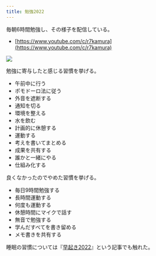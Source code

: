 ```yaml
---
title: 勉強2022
---
```

毎朝6時間勉強し、その様子を配信している。

*   [https://www.youtube.com/c/r7kamura](https://www.youtube.com/c/r7kamura)

![](https://lh3.googleusercontent.com/docs/ADP-6oFLR5Zv0W8C3GrST6H0r3V3VWHefbvpEtGiPSOP7fP9ZheOyr4wBgBSmfTGKoIGMxaMpsvRYU_Wl6sOrrF9EFfYSRVAXG75LBEQFioh6mpVUeH-MMQ2BFg8RdbGZSYbN6Ci7u2vun-p6Y8vCC0wEEynN2apbKkV-rcyElcyJAQ1ttgy0ululHqfB1f7z8MJCtvga7iqUQ5QQi2iQ5rpgUjh-hMF4IgCsHege8Xr3FAza3Y0DCX179bx9s9w-CuEtVeVJP6_XXdk8EEW4A8Zj7gad7X-ZiO2iAzNrKfDp5lVBArwkufiSpQUMBIfG7XGxAhmR5SFZPJdpB9oIBdw9m_sMeNhKbj8oK9doVDtmt3WUO12YgxyyEmhRa3aFiUOT1cX8eReqkJ7QVLzlwOAGfcY7LqUBb43dOnGbxg8Nz9LOFNSpQOz5SvLALK8-MjGnFL9Er5b-UBWRPzsc8i4ldhxHPVL2qDckQfhX16cGuIhOOhKHGUbCpYPVOv3L9nwyFoBZ6HRxsBA3TnOrGBt4qahJinRHOv9MiU0fNDjRhg-i_JGAcImzsXv1as_OtCqWbhZgDWhPZEbQro-aigUzbXVcAVVbECcYApd-NaaDkR0zZLANtbzgLrRopsxhBAl5zgsZQ29nt0Bvb3WpPpImnz2PKxD5lUREzNqFgQLoCZcYrQcKvoBbkURWl1fVVsQYxvL0AJlE3EGUKfYksbRvRXGjSQLrzgdmtHQn4uN6VeB0I4em4_LiyADb2gfljUB-iZZgSw0tNNbEdn1Dc5yy2WgeOcat2wTWxiiCTB2p9BK965NOPYnMdo1CZZRMTO54HYFfUMY68FP8kz7bbtObttpxn8WxwDbsMq6ARFtKa5RcCStoY8vW2EkHb5tGFWVLblAu9wM-e7y6nj80uXXPNxeejgMUdlsPI-NbECDJXGQFGKpRtZSPThBnEgy1FnkqC2U1lUbka06_MEOckmQIUclfyZOyL-3tUGSSLar9Rts6vuS0lk92JphKzrRzxKSt2s07NWSmluJaGYwvdVcdrxkmoK_pZH6RZ62WfFbsZyrxLg5zJKvk--Wn_juLondV0PCSmJGFZgc7sjQftDPWhnukjqBP-uGwAVx9b2HWd1hvtt4gN3fBOIkv1ZgSoMpUo-l21qmxTYsDzssORc01LGO1XRBPeslQ9CcoKJnrNwzCQNCvNyQKJp-c3-jTx2AnTDqr64U1MGGS3hcvOWUp3KV1XT6bgbSThRAWkWQX_whQOGobg)

勉強に寄与したと感じる習慣を挙げる。

*   午前中に行う
*   ポモドーロ法に従う
*   外音を遮断する
*   通知を切る
*   環境を整える
*   水を飲む
*   計画的に休憩する
*   運動する
*   考えを書いてまとめる
*   成果を共有する
*   誰かと一緒にやる
*   仕組み化する

良くなかったのでやめた習慣を挙げる。

*   毎日9時間勉強する
*   長時間運動する
*   何度も運動する
*   休憩時間にマイクで話す
*   無音で勉強する
*   学んだすべてを書き留める
*   メモ書きを共有する

睡眠の習慣については『[早起き2022](https://r7kamura.com/articles/2022-06-21-good-morning-2022)』という記事でも触れた。
